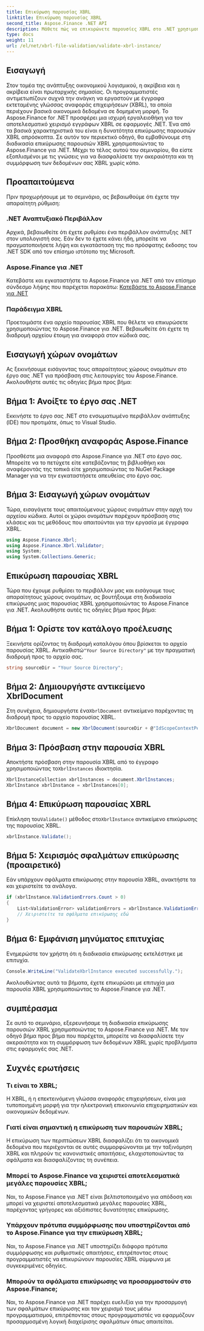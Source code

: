 ```yaml
---
title: Επικύρωση παρουσίας XBRL
linktitle: Επικύρωση παρουσίας XBRL
second_title: Aspose.Finance .NET API
description: Μάθετε πώς να επικυρώνετε παρουσίες XBRL στο .NET χρησιμοποιώντας το Aspose.Finance. Διασφαλίστε την ακεραιότητα και τη συμμόρφωση των δεδομένων χωρίς κόπο. #Aspose #Finance #XBRL
type: docs
weight: 11
url: /el/net/xbrl-file-validation/validate-xbrl-instance/
---
```

## Εισαγωγή
Στον τομέα της ανάπτυξης οικονομικού λογισμικού, η ακρίβεια και η ακρίβεια είναι πρωταρχικής σημασίας. Οι προγραμματιστές αντιμετωπίζουν συχνά την ανάγκη να εργαστούν με έγγραφα εκτεταμένης γλώσσας αναφοράς επιχειρήσεων (XBRL), τα οποία περιέχουν βασικά οικονομικά δεδομένα σε δομημένη μορφή. Το Aspose.Finance for .NET προσφέρει μια ισχυρή εργαλειοθήκη για τον αποτελεσματικό χειρισμό εγγράφων XBRL σε εφαρμογές .NET. Ένα από τα βασικά χαρακτηριστικά του είναι η δυνατότητα επικύρωσης παρουσιών XBRL απρόσκοπτα. Σε αυτόν τον περιεκτικό οδηγό, θα εμβαθύνουμε στη διαδικασία επικύρωσης παρουσιών XBRL χρησιμοποιώντας το Aspose.Finance για .NET. Μέχρι το τέλος αυτού του σεμιναρίου, θα είστε εξοπλισμένοι με τις γνώσεις για να διασφαλίσετε την ακεραιότητα και τη συμμόρφωση των δεδομένων σας XBRL χωρίς κόπο.
## Προαπαιτούμενα
Πριν προχωρήσουμε με το σεμινάριο, ας βεβαιωθούμε ότι έχετε την απαραίτητη ρύθμιση:
### .NET Αναπτυξιακό Περιβάλλον
Αρχικά, βεβαιωθείτε ότι έχετε ρυθμίσει ένα περιβάλλον ανάπτυξης .NET στον υπολογιστή σας. Εάν δεν το έχετε κάνει ήδη, μπορείτε να πραγματοποιήσετε λήψη και εγκατάσταση της πιο πρόσφατης έκδοσης του .NET SDK από τον επίσημο ιστότοπο της Microsoft.
### Aspose.Finance για .NET
Κατεβάστε και εγκαταστήστε το Aspose.Finance για .NET από τον επίσημο σύνδεσμο λήψης που παρέχεται παρακάτω:
[Κατεβάστε το Aspose.Finance για .NET](https://releases.aspose.com/finance/net/)
### Παράδειγμα XBRL
Προετοιμάστε ένα αρχείο παρουσίας XBRL που θέλετε να επικυρώσετε χρησιμοποιώντας το Aspose.Finance για .NET. Βεβαιωθείτε ότι έχετε τη διαδρομή αρχείου έτοιμη για αναφορά στον κώδικά σας.
## Εισαγωγή χώρων ονομάτων
Ας ξεκινήσουμε εισάγοντας τους απαραίτητους χώρους ονομάτων στο έργο σας .NET για πρόσβαση στις λειτουργίες του Aspose.Finance. Ακολουθήστε αυτές τις οδηγίες βήμα προς βήμα:
## Βήμα 1: Ανοίξτε το έργο σας .NET
Εκκινήστε το έργο σας .NET στο ενσωματωμένο περιβάλλον ανάπτυξης (IDE) που προτιμάτε, όπως το Visual Studio.
## Βήμα 2: Προσθήκη αναφοράς Aspose.Finance
Προσθέστε μια αναφορά στο Aspose.Finance για .NET στο έργο σας. Μπορείτε να το πετύχετε είτε κατεβάζοντας τη βιβλιοθήκη και αναφέροντάς της τοπικά είτε χρησιμοποιώντας το NuGet Package Manager για να την εγκαταστήσετε απευθείας στο έργο σας.
## Βήμα 3: Εισαγωγή χώρων ονομάτων
Τώρα, εισαγάγετε τους απαιτούμενους χώρους ονομάτων στην αρχή του αρχείου κώδικα. Αυτοί οι χώροι ονομάτων παρέχουν πρόσβαση στις κλάσεις και τις μεθόδους που απαιτούνται για την εργασία με έγγραφα XBRL.
```csharp
using Aspose.Finance.Xbrl;
using Aspose.Finance.Xbrl.Validator;
using System;
using System.Collections.Generic;
```
## Επικύρωση παρουσίας XBRL
Τώρα που έχουμε ρυθμίσει το περιβάλλον μας και εισάγουμε τους απαραίτητους χώρους ονομάτων, ας βουτήξουμε στη διαδικασία επικύρωσης μιας παρουσίας XBRL χρησιμοποιώντας το Aspose.Finance για .NET. Ακολουθήστε αυτές τις οδηγίες βήμα προς βήμα:
## Βήμα 1: Ορίστε τον κατάλογο προέλευσης
 Ξεκινήστε ορίζοντας τη διαδρομή καταλόγου όπου βρίσκεται το αρχείο παρουσίας XBRL. Αντικαθιστώ`"Your Source Directory"` με την πραγματική διαδρομή προς το αρχείο σας.
```csharp
string sourceDir = "Your Source Directory";
```
## Βήμα 2: Δημιουργήστε αντικείμενο XbrlDocument
 Στη συνέχεια, δημιουργήστε ένα`XbrlDocument` αντικείμενο παρέχοντας τη διαδρομή προς το αρχείο παρουσίας XBRL.
```csharp
XbrlDocument document = new XbrlDocument(sourceDir + @"IdScopeContextPeriodStartAfterEnd.xml");
```
## Βήμα 3: Πρόσβαση στην παρουσία XBRL
 Αποκτήστε πρόσβαση στην παρουσία XBRL από το έγγραφο χρησιμοποιώντας το`XbrlInstances` ιδιοκτησία.
```csharp
XbrlInstanceCollection xbrlInstances = document.XbrlInstances;
XbrlInstance xbrlInstance = xbrlInstances[0];
```
## Βήμα 4: Επικύρωση παρουσίας XBRL
 Επίκληση του`Validate()` μέθοδος στο`XbrlInstance` αντικείμενο επικύρωσης της παρουσίας XBRL.
```csharp
xbrlInstance.Validate();
```
## Βήμα 5: Χειρισμός σφαλμάτων επικύρωσης (προαιρετικό)
Εάν υπάρχουν σφάλματα επικύρωσης στην παρουσία XBRL, ανακτήστε τα και χειριστείτε τα ανάλογα.
```csharp
if (xbrlInstance.ValidationErrors.Count > 0)
{
    List<ValidationError> validationErrors = xbrlInstance.ValidationErrors;
    // Χειριστείτε τα σφάλματα επικύρωσης εδώ
}
```
## Βήμα 6: Εμφάνιση μηνύματος επιτυχίας
Ενημερώστε τον χρήστη ότι η διαδικασία επικύρωσης εκτελέστηκε με επιτυχία.
```csharp
Console.WriteLine("ValidateXbrlInstance executed successfully.");
```
Ακολουθώντας αυτά τα βήματα, έχετε επικυρώσει με επιτυχία μια παρουσία XBRL χρησιμοποιώντας το Aspose.Finance για .NET.
## συμπέρασμα
Σε αυτό το σεμινάριο, εξερευνήσαμε τη διαδικασία επικύρωσης παρουσιών XBRL χρησιμοποιώντας το Aspose.Finance για .NET. Με τον οδηγό βήμα προς βήμα που παρέχεται, μπορείτε να διασφαλίσετε την ακεραιότητα και τη συμμόρφωση των δεδομένων XBRL χωρίς προβλήματα στις εφαρμογές σας .NET.
## Συχνές ερωτήσεις
### Τι είναι το XBRL;
Η XBRL, ή η επεκτεινόμενη γλώσσα αναφοράς επιχειρήσεων, είναι μια τυποποιημένη μορφή για την ηλεκτρονική επικοινωνία επιχειρηματικών και οικονομικών δεδομένων.
### Γιατί είναι σημαντική η επικύρωση των παρουσιών XBRL;
Η επικύρωση των περιπτώσεων XBRL διασφαλίζει ότι τα οικονομικά δεδομένα που περιέχονται σε αυτές συμμορφώνονται με την ταξινόμηση XBRL και πληρούν τις κανονιστικές απαιτήσεις, ελαχιστοποιώντας τα σφάλματα και διασφαλίζοντας τη συνέπεια.
### Μπορεί το Aspose.Finance να χειριστεί αποτελεσματικά μεγάλες παρουσίες XBRL;
Ναι, το Aspose.Finance για .NET είναι βελτιστοποιημένο για απόδοση και μπορεί να χειριστεί αποτελεσματικά μεγάλες παρουσίες XBRL, παρέχοντας γρήγορες και αξιόπιστες δυνατότητες επικύρωσης.
### Υπάρχουν πρότυπα συμμόρφωσης που υποστηρίζονται από το Aspose.Finance για την επικύρωση XBRL;
Ναι, το Aspose.Finance για .NET υποστηρίζει διάφορα πρότυπα συμμόρφωσης και ρυθμιστικές απαιτήσεις, επιτρέποντας στους προγραμματιστές να επικυρώνουν παρουσίες XBRL σύμφωνα με συγκεκριμένες οδηγίες.
### Μπορούν τα σφάλματα επικύρωσης να προσαρμοστούν στο Aspose.Finance;
Ναι, το Aspose.Finance για .NET παρέχει ευελιξία για την προσαρμογή των σφαλμάτων επικύρωσης και τον χειρισμό τους μέσω προγραμματισμού, επιτρέποντας στους προγραμματιστές να εφαρμόζουν προσαρμοσμένη λογική διαχείρισης σφαλμάτων όπως απαιτείται.